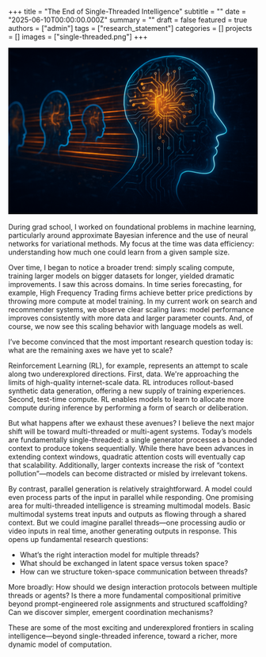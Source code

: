 +++
title = "The End of Single-Threaded Intelligence"
subtitle = ""
date = "2025-06-10T00:00:00.000Z"
summary = ""
draft = false
featured = true
authors = ["admin"]
tags = ["research_statement"]
categories = []
projects = []
images = ["single-threaded.png"]
+++

![image](single-threaded.png)

During grad school, I worked on foundational problems in machine learning, particularly around approximate Bayesian inference and the use of neural networks for variational methods. My focus at the time was data efficiency: understanding how much one could learn from a given sample size.

Over time, I began to notice a broader trend: simply scaling compute, training larger models on bigger datasets for longer, yielded dramatic improvements. I saw this across domains. In time series forecasting, for example, High Frequency Trading firms achieve better price predictions by throwing more compute at model training. In my current work on search and recommender systems, we observe clear scaling laws: model performance improves consistently with more data and larger parameter counts. And, of course, we now see this scaling behavior with language models as well.

I’ve become convinced that the most important research question today is: what are the remaining axes we have yet to scale?

Reinforcement Learning (RL), for example, represents an attempt to scale along two underexplored directions. First, data. We're approaching the limits of high-quality internet-scale data. RL introduces rollout-based synthetic data generation, offering a new supply of training experiences. Second, test-time compute. RL enables models to learn to allocate more compute during inference by performing a form of search or deliberation.

But what happens after we exhaust these avenues? I believe the next major shift will be toward multi-threaded or multi-agent systems. Today’s models are fundamentally single-threaded: a single generator processes a bounded context to produce tokens sequentially. While there have been advances in extending context windows, quadratic attention costs will eventually cap that scalability. Additionally, larger contexts increase the risk of “context pollution”—models can become distracted or misled by irrelevant tokens.

By contrast, parallel generation is relatively straightforward. A model could even process parts of the input in parallel while responding. One promising area for multi-threaded intelligence is streaming multimodal models. Basic multimodal systems treat inputs and outputs as flowing through a shared context. But we could imagine parallel threads—one processing audio or video inputs in real time, another generating outputs in response. This opens up fundamental research questions:

- What’s the right interaction model for multiple threads?
- What should be exchanged in latent space versus token space?
- How can we structure token-space communication between threads?

More broadly: How should we design interaction protocols between multiple threads or agents? Is there a more fundamental compositional primitive beyond prompt-engineered role assignments and structured scaffolding? Can we discover simpler, emergent coordination mechanisms?

These are some of the most exciting and underexplored frontiers in scaling intelligence—beyond single-threaded inference, toward a richer, more dynamic model of computation.
